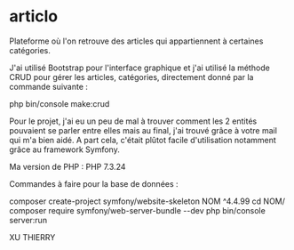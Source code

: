 # articlo

Plateforme où l'on retrouve des articles qui appartiennent à certaines catégories.

J'ai utilisé Bootstrap pour l'interface graphique et j'ai utilisé la méthode CRUD pour gérer les articles, catégories, directement donné par la commande suivante : 

php bin/console make:crud

Pour le projet, j'ai eu un peu de mal à trouver comment les 2 entités pouvaient se parler entre elles mais au final, j'ai trouvé grâce à votre mail qui m'a bien
aidé. A part cela, c'était plûtot facile d'utilisation notamment grâce au framework Symfony.

Ma version de PHP : PHP 7.3.24

Commandes à faire pour la base de données : 

composer create-project symfony/website-skeleton NOM ^4.4.99
cd NOM/
composer require symfony/web-server-bundle --dev
php bin/console server:run

XU THIERRY
